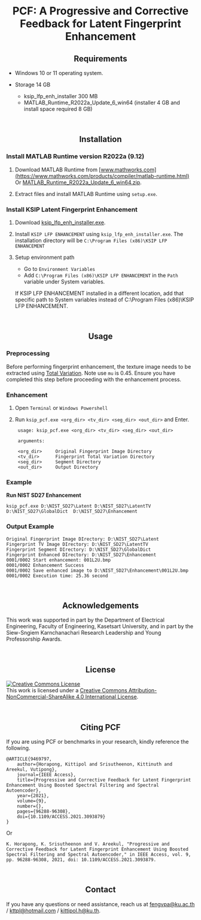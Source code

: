 # <div align="center"> PCF: A Progressive and Corrective Feedback for Latent Fingerprint Enhancement </div>


## <div align="center">Requirements</div>
 
- Windows 10 or 11 operating system.

- Storage 14 GB 
    
    - ksip_lfp_enh_installer 300 MB
    - MATLAB_Runtime_R2022a_Update_6_win64 (installer 4 GB and install space required 8 GB)


<br/>

## <div align="center">Installation</div>

### Install MATLAB Runtime version R2022a (9.12)

1. Download MATLAB Runtime from [www.mathworks.com](https://www.mathworks.com/products/compiler/matlab-runtime.html) Or [MATLAB_Runtime_R2022a_Update_6_win64.zip](https://drive.google.com/file/d/1UGLNieWDnR3yDj5UOEOA-MRmD9vIVjfA/view?usp=sharing)</b>.

2. Extract files and install MATLAB Runtime using `setup.exe`.

### Install KSIP Latent Fingerprint Enhancement

1. Download [ksip_lfp_enh_installer.exe](https://drive.google.com/file/d/1XMiQDv1-4gyGhQQmsdIZbsQh8z3kMkMS/view?usp=sharing)</b>.

2. Install `KSIP LFP ENHANCEMENT` using `ksip_lfp_enh_installer.exe`. The installation directory will be `C:\Program Files (x86)\KSIP LFP ENHANCEMENT`

3. Setup environment path 
	- Go to `Environment Variables`
	- Add `C:\Program Files (x86)\KSIP LFP ENHANCEMENT` in the `Path` variable under System variables. 

    If KSIP LFP ENHANCEMENT installed in a different location, add that specific path to System variables instead of C:\Program Files (x86)\KSIP LFP ENHANCEMENT.


<br/>

## <div align="center">Usage</div>

### Preprocessing

Before performing fingerprint enhancement, the texture image needs to be extracted using [Total Variation](https://www.mathworks.com/matlabcentral/fileexchange/43600-deconvtv-fast-algorithm-for-total-variation-deconvolution). Note use `mu` is 0.45. Ensure you have completed this step before proceeding with the enhancement process.


### Enhancement

1. Open `Terminal` or `Windows Powershell`

2. Run `ksip_pcf.exe <org_dir> <tv_dir> <seg_dir> <out_dir>` and Enter. 

        usage: ksip_pcf.exe <org_dir> <tv_dir> <seg_dir> <out_dir>

        arguments:
        
        <org_dir>     Original Fingerprint Image Directory
        <tv_dir>      Fingerprint Total Variation Directory
        <seg_dir>     Segment Directory
        <out_dir>     Output Directory
	
### Example

<b> Run NIST SD27 Enhancement </b>

    ksip_pcf.exe D:\NIST_SD27\Latent D:\NIST_SD27\LatentTV D:\NIST_SD27\GlobalDict  D:\NIST_SD27\Enhancement

### Output Example

    Original Fingerprint Image DIrectory: D:\NIST_SD27\Latent
    Fingerprint TV Image DIrectory: D:\NIST_SD27\LatentTV
    Fingerprint Segment DIrectory: D:\NIST_SD27\GlobalDict
    Fingerprint Enhanced DIrectory: D:\NIST_SD27\Enhancement
    0001/0002 Start enhancement: 001L2U.bmp
    0001/0002 Enhancement Success
    0001/0002 Save enhanced image to D:\NIST_SD27\Enhancement\001L2U.bmp
    0001/0002 Execution time: 25.36 second

<br/>

## <div align="center"> Acknowledgements </div>

This work was supported in part by the Department of Electrical Engineering, Faculty of Engineering, Kasetsart University, and in part by the Siew-Sngiem Karnchanachari Research Leadership and Young Professorship Awards.

<br/>


## <div align="center">License</div>

<a rel="license" href="http://creativecommons.org/licenses/by-nc-sa/4.0/"><img alt="Creative Commons License" style="border-width:0" src="https://i.creativecommons.org/l/by-nc-sa/4.0/88x31.png" /></a><br />This work is licensed under a <a rel="license" href="http://creativecommons.org/licenses/by-nc-sa/4.0/">Creative Commons Attribution-NonCommercial-ShareAlike 4.0 International License</a>.

<br/>


## <div align="center">Citing PCF</div>

If you are using PCF or benchmarks in your research, kindly reference the following.


    @ARTICLE{9469797,
        author={Horapong, Kittipol and Srisutheenon, Kittinuth and Areekul, Vutipong},
        journal={IEEE Access}, 
        title={Progressive and Corrective Feedback for Latent Fingerprint Enhancement Using Boosted Spectral Filtering and Spectral Autoencoder}, 
        year={2021},
        volume={9},
        number={},
        pages={96288-96308},
        doi={10.1109/ACCESS.2021.3093879}
    }

Or

    K. Horapong, K. Srisutheenon and V. Areekul, "Progressive and Corrective Feedback for Latent Fingerprint Enhancement Using Boosted Spectral Filtering and Spectral Autoencoder," in IEEE Access, vol. 9, pp. 96288-96308, 2021, doi: 10.1109/ACCESS.2021.3093879.


<br/>

## <div align="center">Contact</div>

If you have any questions or need assistance, reach us at fengvpa@ku.ac.th / kttpl@hotmail.com / kittipol.h@ku.th.
